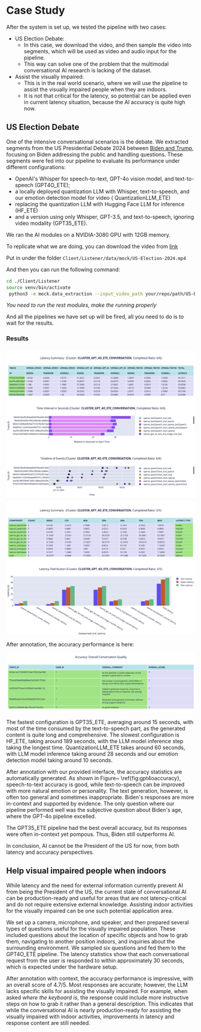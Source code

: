 # Case Study

After the system is set up, we tested the pipeline with two cases:

- US Election Debate:
    - In this case, we download the video, and then sample the video into segments, which will be used as video and
      audio input for the pipeline.
    - This way can solve one of the problem that the multimodal conversational AI research is lacking of the dataset.
- Assist the visually impaired:
    - This is in the real world scenario, where we will use the pipeline to assist the visually impaired people when
      they
      are indoors.
    - It is not that critical for the latency, so potential can be applied even in current latency situation, because
      the AI accuracy is quite high now.

## US Election Debate

One of the intensive conversational scenarios is the debate.
We extracted segments from the US Presidential Debate 2024
between [Biden and Trump](https://www.youtube.com/watch?v=-v-8wJkmwBY), focusing on Biden addressing the
public and handling questions.
These segments were fed into our pipeline to evaluate its performance under different
configurations:

- OpenAI's Whisper for speech-to-text, GPT-4o vision model, and text-to-speech (GPT4O_ETE);
- a locally deployed quantization LLM with Whisper, text-to-speech, and our emotion detection model for video (
  QuantizationLLM_ETE)
- replacing the quantization LLM with Hugging Face LLM for inference (HF_ETE)
- and a version using only Whisper, GPT-3.5, and text-to-speech, ignoring video modality (GPT35_ETE).

We ran the AI modules on a NVIDIA-3080 GPU with 12GB memory.

To replicate what we are doing, you can download the video
from [link](https://openomni.s3.eu-west-1.amazonaws.com/models/US-Election-2024.mp4)

Put in under the folder `Client/Listener/data/mock/US-Election-2024.mp4`

And then you can run the following command:

```bash
cd ./Client/Listener
source venv/bin/activate
 python3 -m mock.data_extraction --input_video_path your/repo/path/US-Election-2024.mp4 --api_domain  https://openomni.ai4wa.com --token your_token --time_points 02:53,3:20,20:20,20:39,33:38,34:18,55:15,55:40,80:05,80:18
```

*You need to run the rest modules, make the running properly*

And all the pipelines we have set up will be fired, all you need to do is to wait for the results.

### Results

![gpt-4o-assist-latency](../images/gpt-4o-assistance.png)
![gpt-4o](../images/gpt-4o.png)

After annotation, the accuracy performance is here:

![accuracy_gpt4o](../images/gpt4oaccuracy.png)

The fastest configuration is GPT35_ETE, averaging around 15 seconds, with most of the time consumed by the
text-to-speech part, as the generated content is quite long and comprehensive. The slowest configuration is HF_ETE,
taking around 189 seconds, with the LLM model inference step taking the longest time. QuantizationLLM_ETE takes around
60 seconds, with LLM model inference taking around 28 seconds and our emotion detection model taking around 10 seconds.

After annotation with our provided interface, the accuracy statistics are automatically generated. As shown in Figure~
\ref{fig:gpt4oaccuracy}, speech-to-text accuracy is good, while text-to-speech can be improved with more natural emotion
or personality. The text generation, however, is often too general and sometimes inappropriate. Biden's responses are
more in-context and supported by evidence. The only question where our pipeline performed well was the subjective
question about Biden's age, where the GPT-4o pipeline excelled.

The GPT35_ETE pipeline had the best overall accuracy, but its responses were often in-context yet pompous. Thus, Biden
still outperforms AI.

In conclusion, AI cannot be the President of the US for now, from both latency and accuracy perspectives.

## Help visual impaired people when indoors

While latency and the need for external information currently prevent AI from being the President of the US, the current
state of conversational AI can be production-ready and useful for areas that are not latency-critical and do not require
extensive external knowledge. Assisting indoor activities for the visually impaired can be one such potential
application area.

We set up a camera, microphone, and speaker, and then prepared several types of questions useful for the visually
impaired population. These included questions about the location of specific objects and how to grab them, navigating to
another position indoors, and inquiries about the surrounding environment. We sampled six questions and fed them to the
GPT4O_ETE pipeline. The latency statistics show that each
conversational request from the user is responded to within approximately 30 seconds, which is expected under the
hardware setup.

After annotation with context, the accuracy performance is impressive, with an overall score of 4.7/5. Most responses
are accurate; however, the LLM lacks specific skills for assisting the visually impaired. For example, when asked *where
the keyboard is*, the response could include more instructive steps on how to grab it rather than a general description.
This indicates that while the conversational AI is nearly production-ready for assisting the visually impaired with
indoor activities, improvements in latency and response content are still needed.